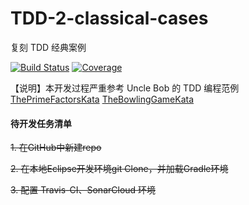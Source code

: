 # TDD-2-classical-cases
复刻 TDD 经典案例

[![Build Status](https://travis-ci.com/welldoer/TDD-2-classical-cases.svg?branch=master)](https://travis-ci.com/welldoer/TDD-2-classical-cases)
[![Coverage](https://sonarcloud.io/api/project_badges/measure?project=welldoer_TDD-2-classical-cases&metric=coverage)](https://sonarcloud.io/dashboard?id=welldoer_TDD-2-classical-cases)

【说明】本开发过程严重参考 Uncle Bob 的 TDD 编程范例 [ThePrimeFactorsKata](http://butunclebob.com/ArticleS.UncleBob.ThePrimeFactorsKata) [TheBowlingGameKata](http://butunclebob.com/ArticleS.UncleBob.TheBowlingGameKata)


#### 待开发任务清单

~~1. 在GitHub中新建repo~~

~~2. 在本地Eclipse开发环境git Clone，并加载Gradle环境~~

~~3. 配置 Travis-CI、SonarCloud 环境~~

